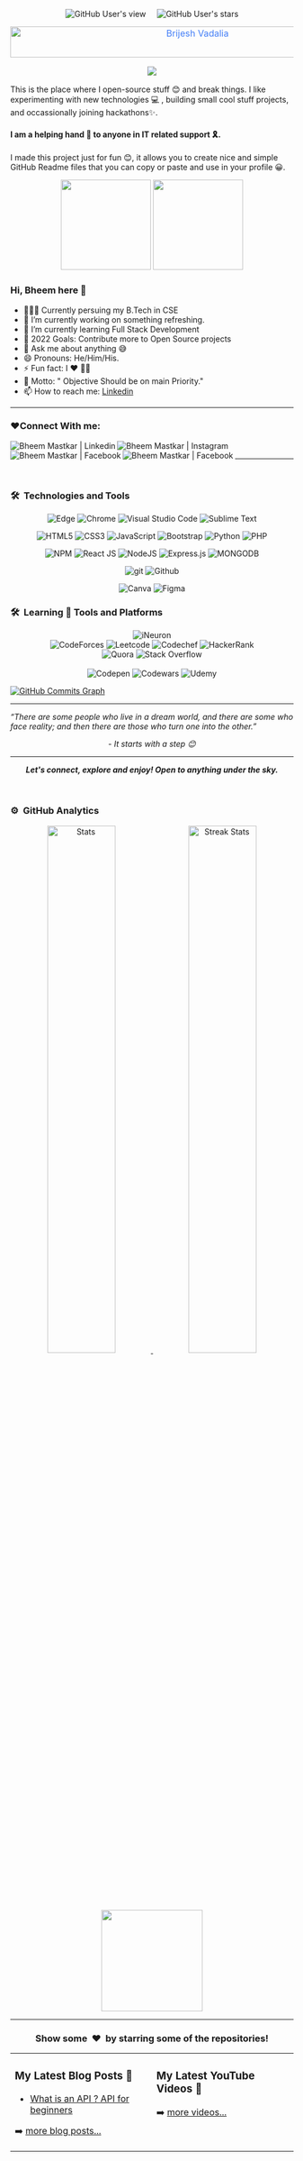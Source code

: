<p align="center"> 
  <img alt="GitHub User's view" src="https://komarev.com/ghpvc/?username=bheem2510">&nbsp;&nbsp;&nbsp;&nbsp;
  <img alt="GitHub User's stars" src="https://img.shields.io/github/stars/bheem2510?color=yellow&label=%20Stars%20">
</p>

<div style=" font-size: medium; color: #447ff7" align=center>

<img src="https://readme-typing-svg.herokuapp.com?font=Kaushan+Script&size=40&duration=3500&color=447FF7&background=FFFFFF00&center=true&vCenter=true&width=650&height=55&lines=Hello!+It's+Bheem+Mastkar+%F0%9F%91%8B%F0%9F%8F%BB;I+am+a+Web+Developer+%F0%9F%A7%91%F0%9F%8F%BB%E2%80%8D%F0%9F%92%BB;I+am+from+India+%F0%9F%87%AE%F0%9F%87%B3;I+have+expertise+%F0%9F%93%88;In+building+frontend+infrastructures+%E2%9A%99%EF%B8%8F" alt="Brijesh Vadalia" width="650" height="55">

<p  align="center">
<img src="https://user-images.githubusercontent.com/73097560/115834477-dbab4500-a447-11eb-908a-139a6edaec5c.gif">             
<br>
</div>
This is the place where I open-source stuff 😊 and break things. I like experimenting with new technologies 💻 , building small cool stuff projects, and occassionally joining hackathons✨.

#### I am a helping hand 🤝 to anyone in IT related support 🎗️.
I made this project just for fun 😊, it allows you to create nice and simple GitHub Readme files that you can copy or paste and use in your profile 😀.
<p align="center"> <img src="https://octodex.github.com/images/daftpunktocat-thomas.gif" height="160px" width="160px"> <img src="https://octodex.github.com/images/daftpunktocat-guy.gif" height="160px" width="160px"> </p>

### Hi, Bheem here 👋 
- 👨🏻‍🎓 Currently persuing my B.Tech in CSE
- 🔭 I’m currently working on something refreshing.
- 🌱 I’m currently learning Full Stack Development
- 🥅 2022 Goals: Contribute more to Open Source projects
- 💬 Ask me about anything 😅
- 😄 Pronouns: He/Him/His.
- ⚡ Fun fact: I ❤️ 👨‍💻
- 🤺 Motto:  " Objective Should be on main Priority." 
- 📫 How to reach me: <a href="https://www.linkedin.com/in/bheem-mastkar-4510371ba">Linkedin</a>



---
### ❤️Connect With me:
  
  <a href="https://www.linkedin.com/in/bheem-mastkar-4510371ba" target="_blank">
  <img align="left" alt="Bheem Mastkar | Linkedin" src="https://img.shields.io/badge/LinkedIn-0077B5?style=for-the-badge&logo=linkedin&logoColor=white"/>
  
  <a href="https://www.instagram.com/_real_bheem/" target="_blank">
   <img align="left" alt="Bheem Mastkar | Instagram" src="https://img.shields.io/badge/Instagram-E4405F?style=for-the-badge&logo=instagram&logoColor=white"/>
  </a>
  
  <a href="https://www.facebook.com/bheem.mastkar/" target="_blank">
   <img align="left" alt="Bheem Mastkar | Facebook" src="https://img.shields.io/badge/Facebook-1877F2?style=for-the-badge&logo=facebook&logoColor=white"/>
  </a>
  
  <a href="https://gmail.com" target="_blank">
   <img align="left" alt="Bheem Mastkar | Facebook" src="https://img.shields.io/badge/Gmail-D14836?style=for-the-badge&logo=gmail&logoColor=white"/>
  </a>
  </br>
  
  ---
  
  

</br> 
  
   ### 🛠 &nbsp;Technologies and Tools

<p  align="center">
<img  alt="Edge"  src="https://img.shields.io/badge/Edge-0078D7?style=for-the-badge&logo=Microsoft-edge&logoColor=white"/>
<img  alt="Chrome"  src="https://img.shields.io/badge/Google%20Chrome-4285F4?style=for-the-badge&logo=GoogleChrome&logoColor=white"/>
<img  alt="Visual Studio Code"  src="https://img.shields.io/badge/Visual Studio Code-0078d7.svg?style=for-the-badge&logo=visual-studio-code&logoColor=white"/>
<img  alt="Sublime Text"  src="https://img.shields.io/badge/sublime_text-%23575757.svg?style=for-the-badge&logo=sublime-text&logoColor=important"/>
</p>

<p  align="center">
<img  alt="HTML5"  src="https://img.shields.io/badge/html5-%23E34F26.svg?style=for-the-badge&logo=html5&logoColor=white"/>
<img  alt="CSS3"  src="https://img.shields.io/badge/css3-%231572B6.svg?style=for-the-badge&logo=css3&logoColor=white"/>
<img  alt="JavaScript"  src="https://img.shields.io/badge/javascript-%23323330.svg?style=for-the-badge&logo=javascript&logoColor=%23F7DF1E"/>
<img  alt="Bootstrap"  src="https://img.shields.io/badge/bootstrap-%23563D7C.svg?style=for-the-badge&logo=bootstrap&logoColor=white"/>
<img  alt="Python"  src="https://img.shields.io/badge/python-%2314354C.svg?style=for-the-badge&logo=python&logoColor=white"/>
<img  alt="PHP"  src="https://img.shields.io/badge/php-%23777BB4.svg?style=for-the-badge&logo=php&logoColor=white"/>
</p>

<p  align="center">
  <img  alt="NPM"  src="https://img.shields.io/badge/NPM-%23000000.svg?style=for-the-badge&logo=npm&logoColor=white"/>
  <img  alt="React JS"  src="https://img.shields.io/badge/react-%2320232a.svg?style=for-the-badge&logo=react&logoColor=%2361DAFB"/>
  <img  alt="NodeJS"  src="https://img.shields.io/badge/node.js-6DA55F?style=for-the-badge&logo=node.js&logoColor=white"/>
  <img  alt="Express.js"  src="https://img.shields.io/badge/express.js-%23404d59.svg?style=for-the-badge&logo=express&logoColor=%2361DAFB"/>
  <img  alt="MONGODB"  src="https://img.shields.io/badge/MongoDB-%234ea94b.svg?style=for-the-badge&logo=mongodb&logoColor=white"/>
</p>

<p  align="center">
<img  alt="git"  src="https://img.shields.io/badge/GIT-%23E34F26.svg?style=for-the-badge&logo=git&logoColor=white"/>
<img  alt="Github"  src="https://img.shields.io/badge/github-%23000000.svg?style=for-the-badge&logo=github&logoColor=white"/>
</p>

<p  align="center">
<img  alt="Canva"  src="https://img.shields.io/badge/Canva-%2300C4CC.svg?style=for-the-badge&logo=Canva&logoColor=white"/>
<img  alt="Figma"  src="https://img.shields.io/badge/figma-%23F24E1E.svg?style=for-the-badge&logo=figma&logoColor=white"/>
</p>
 
 ### 🛠 &nbsp;Learning 📝 Tools and Platforms

<p  align="center">
<img  alt="iNeuron"  src="https://img.shields.io/badge/-iNeuron-FE7A16?style=for-the-badge&logo=iNeuron&logoColor=white"/>
<br/>
<img  alt="CodeForces"  src="https://img.shields.io/badge/CodeForces-grey?style=for-the-badge&logo=CodeForces&logoColor=15B8E6"/>
<img  alt="Leetcode"  src="https://img.shields.io/badge/Leetcode-%230056D2.svg?style=for-the-badge&logo=Leetcode&logoColor=white"/>
<img  alt="Codechef"  src="https://img.shields.io/badge/codechef-%23123.svg?&style=for-the-badge&logo=codechef&logoColor=green"/>
<img  alt="HackerRank"  src="https://img.shields.io/badge/-Hacker rank-2EC866?style=for-the-badge&logo=HackerRank&logoColor=white"/><br>
<img  alt="Quora"  src="https://img.shields.io/badge/Quora-%23B92B27.svg?style=for-the-badge&logo=Quora&logoColor=white"/>
<img  alt="Stack Overflow"  src="https://img.shields.io/badge/-Stack overflow-FE7A16?style=for-the-badge&logo=stack-overflow&logoColor=white"/>

  <br>
  <br>
<img  alt="Codepen"  src="https://img.shields.io/badge/Codepen-000000?style=for-the-badge&logo=codepen&logoColor=white"/>
<img  alt="Codewars"  src="https://img.shields.io/badge/Codewars-B1361E?style=for-the-badge&logo=codewars&logoColor=grey"/>
<img  alt="Udemy"  src="https://img.shields.io/badge/Udemy-A435F0?style=for-the-badge&logo=Udemy&logoColor=white"/>
</p>

<a href="http://www.github.com/bheem2510"><img src="https://activity-graph.herokuapp.com/graph?username=bheem2510&bg_color=1c1917&color=10b981&line=a855f7&point=10b981&area_color=1c1917&area=true&hide_border=true&custom_title=Bheem's%20Contribution%20Graph" alt="GitHub Commits Graph" /></a>

 ---
<p align = "">
<I>“There are some people who live in a dream world, and there are some who face reality; and then there are those who turn one into the other.”</I> 
  <p align = "center"><I> - It starts with a step 😊 </I><p>
</p>

---
 

<p align = "center">
  <I><B>Let's connect, explore and enjoy! Open to anything under the sky.</B></I>
</p>

<br>

### ⚙️ &nbsp;GitHub Analytics

<p align="center">
  <a href="https://github-readme-stats.vercel.app">
        <img width="49%" alt="Stats" src="https://github-readme-stats.vercel.app/api?&count_private=true&include_all_commits=true&username=bheem2510&theme=onedark&custom_title=GitHub+Stats&hide_border=true"/>
    </a>
    <a href="https://github-readme-streak-stats.herokuapp.com">
        <img width="49%" alt="Streak Stats" src="https://github-readme-streak-stats.herokuapp.com/?user=bheem2510&theme=onedark&hide_border=true"/>
    </a>
  <p align="center" >  <img height="180em" src="https://github-readme-stats-eight-theta.vercel.app/api/top-langs/?username=bheem2510&layout=compact&langs_count=8&theme=algolia"/>
</p>
</p>


---

[youtube]: https://youtube.com/
[Hashnode]: https://hashnode.com/@bheem2510
[gmail]: https://gmail.com
[linkedin]: https://www.linkedin.com/in/bheem-mastkar-4510371ba
[Medium]: https://medium.com/@bheem2510
[Facebook]: https://www.facebook.com/bheem.mastkar
<h3 align="center">Show some &nbsp;❤️&nbsp; by starring some of the repositories!</h3>

<table><tr><td valign="top" width="50%">

### My Latest Blog Posts 🌱
<!-- BLOG-POST-LIST:START -->
- [What is an API ? API for beginners](https://bheem2510.hashnode.dev/what-is-an-api-api-101)
<!-- BLOG-POST-LIST:END -->
➡️ [more blog posts...](https://hashnode.com/@bheem2510/)
</td>
<td valign="top" width="50%">

### My Latest YouTube Videos 🌱
<!-- YOUTUBE:START -->
<!-- - [Beginner's guide to Hacktoberfest 2021 ](https://www.youtube.com/watch?v=xBPFzXa9Fio) -->

<!-- YOUTUBE:END -->
➡️ [more videos...](https://www.youtube.com/)
</td>

